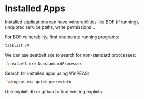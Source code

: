 # Installed Apps

Installed applications can have vulnerabilities like BOF (if running), unquoted service paths, write permissions...

For BOF vulnerability, first enumerate running programs:

```bash
tasklist /V
```

We can use seatbelt.exe to search for non-standard proccesses:

```bash
.\seatbelt.exe NonstandardProcesses
```

Search for installed apps using WinPEAS:

```bash
.\winpeas.exe quiet procesinfo
```

Use exploit-db or github to find existing exploits.
